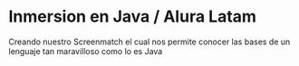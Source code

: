 <h1>Inmersion en Java / Alura Latam</h1>
<p>Creando nuestro Screenmatch el cual nos permite conocer las bases de un lenguaje tan maravilloso como lo es Java</p>
